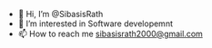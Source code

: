 - 👋 Hi, I’m @SibasisRath
- 👀 I’m interested in Software developemnt
- 📫 How to reach me sibasisrath2000@gmail.com

<!---
SibasisRath/SibasisRath is a ✨ special ✨ repository because its `README.md` (this file) appears on your GitHub profile.
You can click the Preview link to take a look at your changes.
--->
